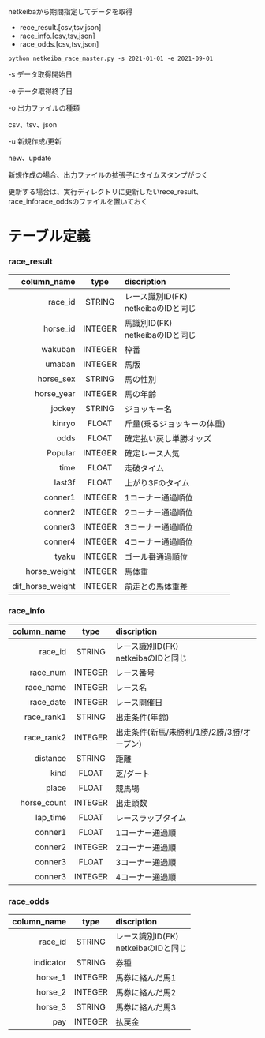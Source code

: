  netkeibaから期間指定してデータを取得
 - rece_result.[csv,tsv,json]
 - race_info.[csv,tsv,json]
 - race_odds.[csv,tsv,json]
 
` python netkeiba_race_master.py -s 2021-01-01 -e 2021-09-01 `

-s データ取得開始日

-e データ取得終了日

-o 出力ファイルの種類

csv、tsv、json

-u 新規作成/更新

new、update

新規作成の場合、出力ファイルの拡張子にタイムスタンプがつく

更新する場合は、実行ディレクトリに更新したいrece_result、race_inforace_oddsのファイルを置いておく

# テーブル定義
### race_result
| column_name | type | discription | 
| -----: | :------: | :----  |
| race_id | STRING | レース識別ID(FK)<br>netkeibaのIDと同じ |	
| horse_id | INTEGER | 馬識別ID(FK)<br>netkeibaのIDと同じ  |
| wakuban | INTEGER | 枠番|	
| umaban | INTEGER | 馬版|		
| horse_sex | STRING | 馬の性別|	
| horse_year | INTEGER | 馬の年齢|
| jockey | STRING | ジョッキー名 |	
| kinryo | FLOAT | 斤量(乗るジョッキーの体重)|	
| odds | FLOAT | 確定払い戻し単勝オッズ|	
| Popular | INTEGER | 確定レース人気|	
| time | FLOAT | 走破タイム|
| last3f | FLOAT | 上がり3Fのタイム|	
| conner1 | INTEGER	| 1コーナー通過順位|	
| conner2	| INTEGER	| 2コーナー通過順位|	
| conner3	| INTEGER	| 3コーナー通過順位|
| conner4	| INTEGER	| 4コーナー通過順位|
| tyaku | INTEGER | ゴール番通過順位 |
| horse_weight	| INTEGER	| 馬体重|	
| dif_horse_weight| INTEGER	| 前走との馬体重差|

### race_info
| column_name | type | discription | 
| -----: | :------: | :----  |
| race_id | STRING | レース識別ID(FK)<br>netkeibaのIDと同じ |	
| race_num | INTEGER | レース番号  |
| race_name | INTEGER | レース名|	
| race_date | INTEGER | レース開催日|		
| race_rank1 | STRING | 出走条件(年齢)|	
| race_rank2 | INTEGER | 出走条件(新馬/未勝利/1勝/2勝/3勝/オープン)|
| distance | STRING | 距離 |	
| kind | FLOAT | 芝/ダート|	
| place | FLOAT | 競馬場|	
| horse_count | INTEGER | 出走頭数|	
| lap_time | FLOAT | レースラップタイム|
| conner1 | FLOAT | 1コーナー通過順|	
| conner2 | INTEGER	| 2コーナー通過順|	
| conner3 | FLOAT | 3コーナー通過順|	
| conner3 | INTEGER	| 4コーナー通過順|	

### race_odds
| column_name | type | discription | 
| -----: | :------: | :----  |
| race_id | STRING | レース識別ID(FK)<br>netkeibaのIDと同じ |	
| indicator | STRING | 券種  |
| horse_1 | INTEGER | 馬券に絡んだ馬1 |	
| horse_2 | INTEGER | 馬券に絡んだ馬2 |		
| horse_3 | STRING | 馬券に絡んだ馬3 |	
| pay | INTEGER | 払戻金|
	